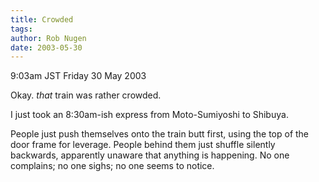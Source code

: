 ```yaml
---
title: Crowded
tags: 
author: Rob Nugen
date: 2003-05-30
---
```


<p class=date>9:03am JST Friday 30 May 2003</p>

<p>Okay. <em>that</em> train was rather crowded.</p>

<p>I just took an 8:30am-ish express from Moto-Sumiyoshi to
Shibuya.</p>

<p>People just push themselves onto the train butt first, using the
top of the door frame for leverage.  People behind them just shuffle
silently backwards, apparently unaware that anything is happening.  No
one complains; no one sighs; no one seems to notice.</p>
